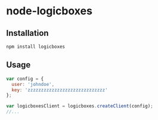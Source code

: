 node-logicboxes
===============

## Installation

`npm install logicboxes`

## Usage

``` js
var config = {
  user: 'johndoe',
  key: 'zzzzzzzzzzzzzzzzzzzzzzzzzzzzz'
};

var logicboxesClient = logicboxes.createClient(config);
//...
```